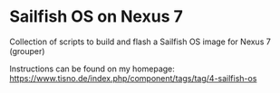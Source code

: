 Sailfish OS on Nexus 7
======================

Collection of scripts to build and flash a Sailfish OS image for Nexus 7 (grouper)

Instructions can be found on my homepage: https://www.tisno.de/index.php/component/tags/tag/4-sailfish-os
